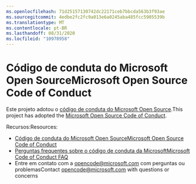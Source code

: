 ```yaml
---
ms.openlocfilehash: 71d25157130742dc22171ceb7bbcda563b3f93ae
ms.sourcegitcommit: 4edbe2fc2fc9a013e6a0245aba485fcc5905539b
ms.translationtype: MT
ms.contentlocale: pt-BR
ms.lasthandoff: 08/31/2020
ms.locfileid: "10978958"
---
```

# <span data-ttu-id="b0c7d-101">Código de conduta do Microsoft Open Source</span><span class="sxs-lookup"><span data-stu-id="b0c7d-101">Microsoft Open Source Code of Conduct</span></span>

<span data-ttu-id="b0c7d-102">Este projeto adotou o [código de conduta do Microsoft Open Source](https://opensource.microsoft.com/codeofconduct/).</span><span class="sxs-lookup"><span data-stu-id="b0c7d-102">This project has adopted the [Microsoft Open Source Code of Conduct](https://opensource.microsoft.com/codeofconduct/).</span></span>

<span data-ttu-id="b0c7d-103">Recursos:</span><span class="sxs-lookup"><span data-stu-id="b0c7d-103">Resources:</span></span>

- [<span data-ttu-id="b0c7d-104">Código de conduta do Microsoft Open Source</span><span class="sxs-lookup"><span data-stu-id="b0c7d-104">Microsoft Open Source Code of Conduct</span></span>](https://opensource.microsoft.com/codeofconduct/)
- [<span data-ttu-id="b0c7d-105">Perguntas frequentes sobre o código de conduta da Microsoft</span><span class="sxs-lookup"><span data-stu-id="b0c7d-105">Microsoft Code of Conduct FAQ</span></span>](https://opensource.microsoft.com/codeofconduct/faq/)
- <span data-ttu-id="b0c7d-106">Entre em contato com a [opencode@microsoft.com](mailto:opencode@microsoft.com) com perguntas ou problemas</span><span class="sxs-lookup"><span data-stu-id="b0c7d-106">Contact [opencode@microsoft.com](mailto:opencode@microsoft.com) with questions or concerns</span></span>

